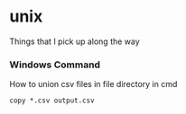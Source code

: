 # unix
Things that I pick up along the way

### Windows Command
How to union csv files in file directory in cmd

`copy *.csv output.csv`
